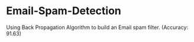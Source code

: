 # Email-Spam-Detection
Using Back Propagation Algorithm to build an Email spam filter. (Accuracy: 91.63) 
